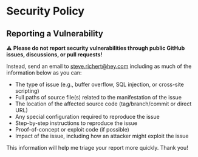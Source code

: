 # Security Policy

## Reporting a Vulnerability

⚠️ **Please do not report security vulnerabilities through public GitHub issues, discussions, or pull requests!**

Instead, send an email to steve.richert@hey.com including as much of the information below as you can:

  * The type of issue (e.g., buffer overflow, SQL injection, or cross-site scripting)
  * Full paths of source file(s) related to the manifestation of the issue
  * The location of the affected source code (tag/branch/commit or direct URL)
  * Any special configuration required to reproduce the issue
  * Step-by-step instructions to reproduce the issue
  * Proof-of-concept or exploit code (if possible)
  * Impact of the issue, including how an attacker might exploit the issue

This information will help me triage your report more quickly. Thank you!
